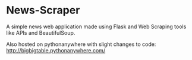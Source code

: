# News-Scraper

A simple news web application made using Flask and Web Scraping tools like APIs and BeautifulSoup.

Also hosted on pythonanywhere with slight changes to code: http://bigbigtable.pythonanywhere.com/

